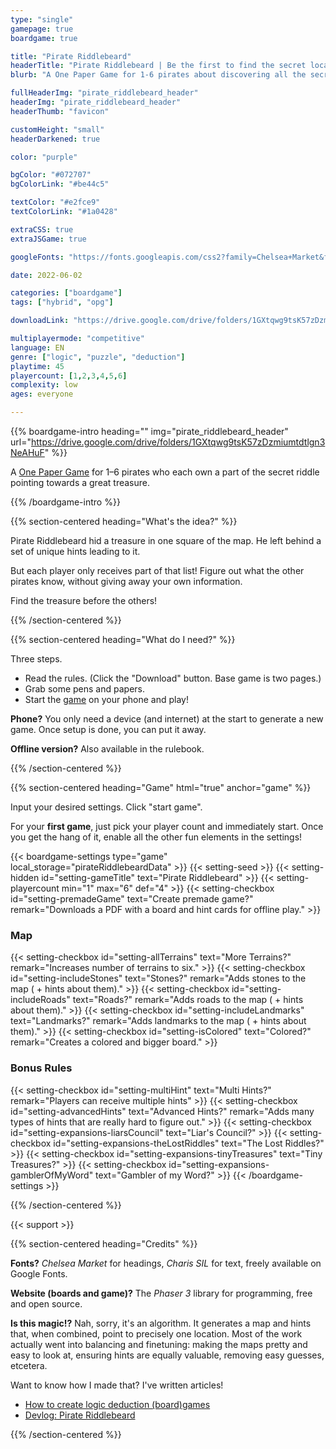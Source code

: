 ```yaml
---
type: "single"
gamepage: true
boardgame: true

title: "Pirate Riddlebeard"
headerTitle: "Pirate Riddlebeard | Be the first to find the secret location of the treasure!"
blurb: "A One Paper Game for 1-6 pirates about discovering all the secret hints leading to the treasure."

fullHeaderImg: "pirate_riddlebeard_header"
headerImg: "pirate_riddlebeard_header"
headerThumb: "favicon"

customHeight: "small"
headerDarkened: true

color: "purple"

bgColor: "#072707"
bgColorLink: "#be44c5"

textColor: "#e2fce9"
textColorLink: "#1a0428"

extraCSS: true
extraJSGame: true

googleFonts: "https://fonts.googleapis.com/css2?family=Chelsea+Market&family=Charis+SIL:ital,wght@0,400;1,400;1,700&display=swap"

date: 2022-06-02

categories: ["boardgame"]
tags: ["hybrid", "opg"]

downloadLink: "https://drive.google.com/drive/folders/1GXtqwg9tsK57zDzmiumtdtlgn3NeAHuF"

multiplayermode: "competitive"
language: EN
genre: ["logic", "puzzle", "deduction"]
playtime: 45
playercount: [1,2,3,4,5,6]
complexity: low
ages: everyone

---
```



{{% boardgame-intro heading="" img="pirate_riddlebeard_header" url="https://drive.google.com/drive/folders/1GXtqwg9tsK57zDzmiumtdtlgn3NeAHuF" %}}

A [One Paper Game](/boardgames#one_paper_games) for 1&ndash;6 pirates who each own a part of the secret riddle pointing towards a great treasure.

{{% /boardgame-intro %}}

<!-- Introduction + explanation text -->
{{% section-centered heading="What's the idea?" %}}

Pirate Riddlebeard hid a treasure in one square of the map. He left behind a set of unique hints leading to it.

But each player only receives part of that list! Figure out what the other pirates know, without giving away your own information.

Find the treasure before the others!

{{% /section-centered %}}

{{% section-centered heading="What do I need?" %}}

Three steps.
* Read the rules. (Click the "Download" button. Base game is two pages.)
* Grab some pens and papers.
* Start the [game](#game) on your phone and play!

**Phone?** You only need a device (and internet) at the start to generate a new game. Once setup is done, you can put it away.

**Offline version?** Also available in the rulebook.

{{% /section-centered %}}

{{% section-centered heading="Game" html="true" anchor="game" %}}

<p>Input your desired settings. Click "start game".</p>
<p>For your <strong>first game</strong>, just pick your player count and immediately start. Once you get the hang of it, enable all the other fun elements in the settings!</p>

  {{< boardgame-settings type="game" local_storage="pirateRiddlebeardData" >}}
    {{< setting-seed >}}
    {{< setting-hidden id="setting-gameTitle" text="Pirate Riddlebeard" >}}
    {{< setting-playercount min="1" max="6" def="4" >}}
    {{< setting-checkbox id="setting-premadeGame" text="Create premade game?" remark="Downloads a PDF with a board and hint cards for offline play." >}}
    <h3 class="settings-heading">Map</h3>
    {{< setting-checkbox id="setting-allTerrains" text="More Terrains?" remark="Increases number of terrains to six." >}}
    {{< setting-checkbox id="setting-includeStones" text="Stones?" remark="Adds stones to the map ( + hints about them)." >}}
    {{< setting-checkbox id="setting-includeRoads" text="Roads?" remark="Adds roads to the map ( + hints about them)." >}}
    {{< setting-checkbox id="setting-includeLandmarks" text="Landmarks?" remark="Adds landmarks to the map ( + hints about them)." >}}
    {{< setting-checkbox id="setting-isColored" text="Colored?" remark="Creates a colored and bigger board." >}}
    <h3 class="settings-heading">Bonus Rules</h3>
    {{< setting-checkbox id="setting-multiHint" text="Multi Hints?" remark="Players can receive multiple hints" >}}
    {{< setting-checkbox id="setting-advancedHints" text="Advanced Hints?" remark="Adds many types of hints that are really hard to figure out." >}}
    {{< setting-checkbox id="setting-expansions-liarsCouncil" text="Liar's Council?" >}}
    {{< setting-checkbox id="setting-expansions-theLostRiddles" text="The Lost Riddles?" >}}
    {{< setting-checkbox id="setting-expansions-tinyTreasures" text="Tiny Treasures?" >}}
    {{< setting-checkbox id="setting-expansions-gamblerOfMyWord" text="Gambler of my Word?" >}}
  {{< /boardgame-settings >}}

{{% /section-centered %}}

{{< support >}}

{{% section-centered heading="Credits" %}}

**Fonts?** _Chelsea Market_ for headings, _Charis SIL_ for text, freely available on Google Fonts.

**Website (boards and game)?** The _Phaser 3_ library for programming, free and open source.

**Is this magic!?** Nah, sorry, it's an algorithm. It generates a map and hints that, when combined, point to precisely one location. Most of the work actually went into balancing and finetuning: making the maps pretty and easy to look at, ensuring hints are equally valuable, removing easy guesses, etcetera.

Want to know how I made that? I've written articles!
- [How to create logic deduction (board)games](/blog/tutorials/deduction-boardgames-part-1-passive)
- [Devlog: Pirate Riddlebeard](/blog/boardgames/the-pirate-games/devlog-pirate-riddlebeard)

{{% /section-centered %}}